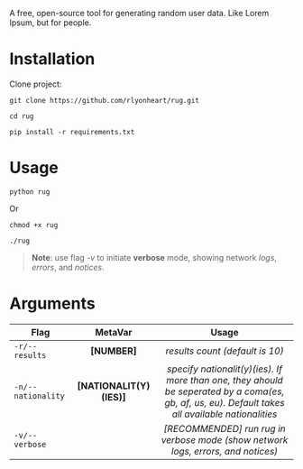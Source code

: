 A free, open-source tool for generating random user data. Like Lorem Ipsum, but for people.

# Installation
Clone project:
```
git clone https://github.com/rlyonheart/rug.git
```

```
cd rug
```

```
pip install -r requirements.txt
```

# Usage
```
python rug
```

Or 
```
chmod +x rug
```

```
./rug
```

> **Note**: use flag *-v* to initiate **verbose** mode, showing network *logs*, *errors*, and *notices*.

# Arguments
| Flag          |MetaVar|                 Usage|
| ------------- |:----------------------:|:---------:|
| <code>-r/--results</code>      |   **[NUMBER]** |  *results count (default is 10)*  |
| <code>-n/--nationality</code>  |  **[NATIONALIT(Y)(IES)]**  |  *specify nationalit(y)(ies). If more than one, they ahould be seperated by a coma(es, gb, af, us, eu). Default takes all available nationalities*  |
| <code>-v/--verbose</code>  |    |  *[RECOMMENDED] run rug in verbose mode (show network logs, errors, and notices)*  |

